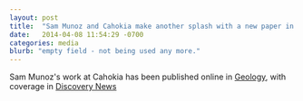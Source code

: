 ```yaml
---
layout: post
title:  "Sam Munoz and Cahokia make another splash with a new paper in Geology & coverage in Discovery"
date:   2014-04-08 11:54:29 -0700
categories: media
blurb: "empty field - not being used any more."
---
```

Sam Munoz's work at Cahokia has been published online in [Geology](http://geology.gsapubs.org/content/early/2014/04/08/G35541.1.abstract), with coverage in [Discovery News](http://www.seeker.com/citys-mysterious-fate-explained-by-flood-1768512844.html)
